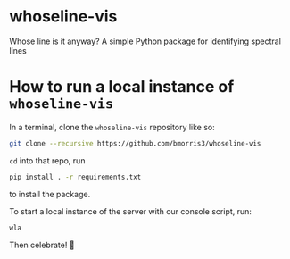 # whoseline-vis

Whose line is it anyway? A simple Python package for identifying spectral lines

# How to run a local instance of `whoseline-vis`
In a terminal, clone the `whoseline-vis` repository like so: 
```bash
git clone --recursive https://github.com/bmorris3/whoseline-vis
```
`cd` into that repo, run
```bash
pip install . -r requirements.txt
```
to install the package. 

To start a local instance of the server with our console script, run: 
```bash
wla
```

Then celebrate! 💃
